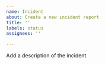 ```yaml
---
name: Incident
about: Create a new incident report
title: ''
labels: status
assignees: ''

---
```


Add a description of the incident
